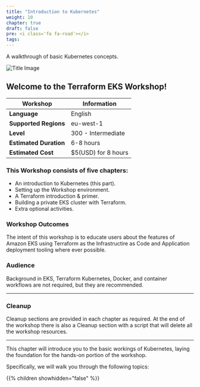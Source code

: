 ```yaml
---
title: "Introduction to Kubernetes"
weight: 10
chapter: true
draft: false
pre: <i class='fa fa-road'></i>
tags:
---
```



A walkthrough of basic Kubernetes concepts.

![Title Image](/images/introduction/eks-product-page.png)

## Welcome to the Terraform EKS Workshop!


| Workshop | Information |
| --- | --- |
| **Language** | English |
| **Supported Regions** | eu-west-1 |
| **Level** | 300 - Intermediate |
| **Estimated Duration** | 6-8 hours  |
| **Estimated Cost** | $5(USD) for 8 hours  |



### This Workshop consists of five chapters:

* An introduction to Kubernetes (this part).
* Setting up the Workshop environment.
* A Terraform introduction & primer.
* Building a private EKS cluster with Terraform.
* Extra optional activities.

### Workshop Outcomes

The intent of this workshop is to educate users about the features of Amazon EKS using Terraform as the Infrastructire as Code and Application deployment tooling where ever possible.

### Audience 


Background in EKS, Terraform Kubernetes, Docker, and container workflows are not required, but they are recommended.

----

### Cleanup

Cleanup sections are provided in each chapter as required. At the end of the workshop there is also a Cleanup section with a script that will delete all the workshop resources.

----

This chapter will introduce you to the basic workings of Kubernetes, laying the foundation for the hands-on portion of the workshop.

Specifically, we will walk you through the following topics:

{{% children showhidden="false" %}}


